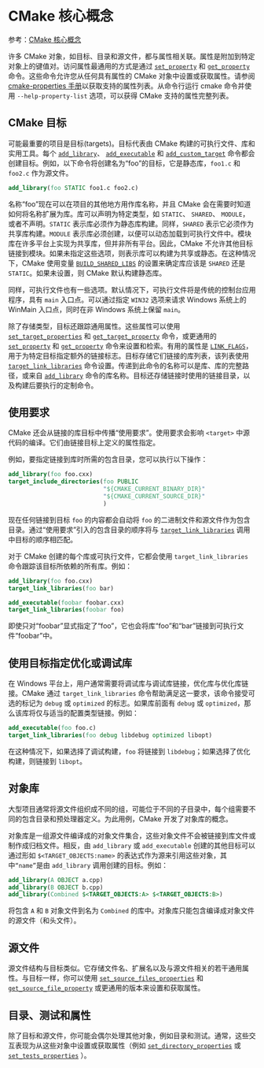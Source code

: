 # CMake 核心概念

参考：[CMake 核心概念](https://cmake.org/cmake/help/book/mastering-cmake/chapter/Key%20Concepts.html)

许多 CMake 对象，如目标、目录和源文件，都与属性相关联。属性是附加到特定对象上的键值对。访问属性最通用的方式是通过 [`set_property`](https://cmake.org/cmake/help/latest/command/set_property.html#command:set_property) 和 [`get_property`](https://cmake.org/cmake/help/latest/command/get_property.html#command:get_property) 命令。这些命令允许您从任何具有属性的 CMake 对象中设置或获取属性。请参阅 [cmake-properties 手册](https://cmake.org/cmake/help/latest/manual/cmake-properties.7.html#manual:cmake-properties(7))以获取支持的属性列表。从命令行运行 cmake 命令并使用 `--help-property-list` 选项，可以获得 CMake 支持的属性完整列表。

## CMake 目标 

可能最重要的项目是目标(targets)。目标代表由 CMake 构建的可执行文件、库和实用工具。每个 [`add_library`](https://cmake.org/cmake/help/latest/command/add_library.html#command:add_library)、 [`add_executable`](https://cmake.org/cmake/help/latest/command/add_executable.html#command:add_executable) 和 [`add_custom_target`](https://cmake.org/cmake/help/latest/command/add_custom_target.html#command:add_custom_target) 命令都会创建目标。例如，以下命令将创建名为“foo”的目标，它是静态库，`foo1.c` 和 `foo2.c` 作为源文件。

```cmake
add_library(foo STATIC foo1.c foo2.c)
```

名称“foo”现在可以在项目的其他地方用作库名称，并且 CMake 会在需要时知道如何将名称扩展为库。库可以声明为特定类型，如 `STATIC`、 `SHARED`、 `MODULE`，或者不声明。`STATIC` 表示库必须作为静态库构建。同样，`SHARED` 表示它必须作为共享库构建。`MODULE` 表示库必须创建，以便可以动态加载到可执行文件中。模块库在许多平台上实现为共享库，但并非所有平台。因此，CMake 不允许其他目标链接到模块。如果未指定这些选项，则表示库可以构建为共享或静态。在这种情况下，CMake 使用变量 [`BUILD_SHARED_LIBS`](https://cmake.org/cmake/help/latest/variable/BUILD_SHARED_LIBS.html#variable:BUILD_SHARED_LIBS) 的设置来确定库应该是 `SHARED` 还是 `STATIC`。如果未设置，则 CMake 默认构建静态库。

同样，可执行文件也有一些选项。默认情况下，可执行文件将是传统的控制台应用程序，具有 `main` 入口点。可以通过指定 `WIN32` 选项来请求 Windows 系统上的 WinMain 入口点，同时在非 Windows 系统上保留 `main`。

除了存储类型，目标还跟踪通用属性。这些属性可以使用 [`set_target_properties`](https://cmake.org/cmake/help/latest/command/set_target_properties.html#command:set_target_properties) 和 [`get_target_property`](https://cmake.org/cmake/help/latest/command/get_target_property.html#command:get_target_property) 命令，或更通用的 [`set_property`](https://cmake.org/cmake/help/latest/command/set_property.html#command:set_property) 和 [`get_property`](https://cmake.org/cmake/help/latest/command/get_property.html#command:get_property) 命令来设置和检索。有用的属性是 [`LINK_FLAGS`](https://cmake.org/cmake/help/latest/prop_tgt/LINK_FLAGS.html#prop_tgt:LINK_FLAGS)，用于为特定目标指定额外的链接标志。目标存储它们链接的库列表，该列表使用 [`target_link_libraries`](https://cmake.org/cmake/help/latest/command/target_link_libraries.html#command:target_link_libraries) 命令设置。传递到此命令的名称可以是库、库的完整路径，或来自 [`add_library`](https://cmake.org/cmake/help/latest/command/add_library.html#command:add_library) 命令的库名称。目标还存储链接时使用的链接目录，以及构建后要执行的定制命令。

## 使用要求

CMake 还会从链接的库目标中传播“使用要求”。使用要求会影响 `<target>` 中源代码的编译。它们由链接目标上定义的属性指定。

例如，要指定链接到库时所需的包含目录，您可以执行以下操作：

```cmake
add_library(foo foo.cxx)
target_include_directories(foo PUBLIC
                           "${CMAKE_CURRENT_BINARY_DIR}"
                           "${CMAKE_CURRENT_SOURCE_DIR}"
                           )
```

现在任何链接到目标 `foo` 的内容都会自动将 `foo` 的二进制文件和源文件作为包含目录。通过“使用要求”引入的包含目录的顺序将与 [`target_link_libraries`](https://cmake.org/cmake/help/latest/command/target_link_libraries.html#command:target_link_libraries) 调用中目标的顺序相匹配。

对于 CMake 创建的每个库或可执行文件，它都会使用 `target_link_libraries` 命令跟踪该目标所依赖的所有库。例如：

```cmake
add_library(foo foo.cxx)
target_link_libraries(foo bar)

add_executable(foobar foobar.cxx)
target_link_libraries(foobar foo)
```

即使只对“foobar”显式指定了“foo”，它也会将库“foo”和“bar”链接到可执行文件“foobar”中。

## 使用目标指定优化或调试库

在 Windows 平台上，用户通常需要将调试库与调试库链接，优化库与优化库链接。CMake 通过 `target_link_libraries` 命令帮助满足这一要求，该命令接受可选的标记为 `debug` 或 `optimized` 的标志。如果库前面有 `debug` 或 `optimized`，那么该库将仅与适当的配置类型链接。例如：

```cmake
add_executable(foo foo.c)
target_link_libraries(foo debug libdebug optimized libopt)
```

在这种情况下，如果选择了调试构建，`foo` 将链接到 `libdebug`；如果选择了优化构建，则链接到 `libopt`。

## 对象库

大型项目通常将源文件组织成不同的组，可能位于不同的子目录中，每个组需要不同的包含目录和预处理器定义。为此用例，CMake 开发了对象库的概念。

对象库是一组源文件编译成的对象文件集合，这些对象文件不会被链接到库文件或制作成归档文件。相反，由 `add_library` 或 `add_executable` 创建的其他目标可以通过形如 `$<TARGET_OBJECTS:name>` 的表达式作为源来引用这些对象，其中`“name”`是由 `add_library` 调用创建的目标。例如：

```cmake
add_library(A OBJECT a.cpp)
add_library(B OBJECT b.cpp)
add_library(Combined $<TARGET_OBJECTS:A> $<TARGET_OBJECTS:B>)
```

将包含 `A` 和 `B` 对象文件到名为 `Combined` 的库中。对象库只能包含编译成对象文件的源文件（和头文件）。

## 源文件

源文件结构与目标类似。它存储文件名、扩展名以及与源文件相关的若干通用属性。与目标一样，你可以使用 [`set_source_files_properties`](https://cmake.org/cmake/help/latest/command/set_source_files_properties.html#command:set_source_files_properties) 和 [`get_source_file_property`](https://cmake.org/cmake/help/latest/command/get_source_file_property.html#command:get_source_file_property) 或更通用的版本来设置和获取属性。

## 目录、测试和属性

除了目标和源文件，你可能会偶尔处理其他对象，例如目录和测试。通常，这些交互表现为从这些对象中设置或获取属性（例如 [`set_directory_properties`](https://cmake.org/cmake/help/latest/command/set_directory_properties.html#command:set_directory_properties) 或 [`set_tests_properties`](https://cmake.org/cmake/help/latest/command/set_tests_properties.html#command:set_tests_properties) ）。
